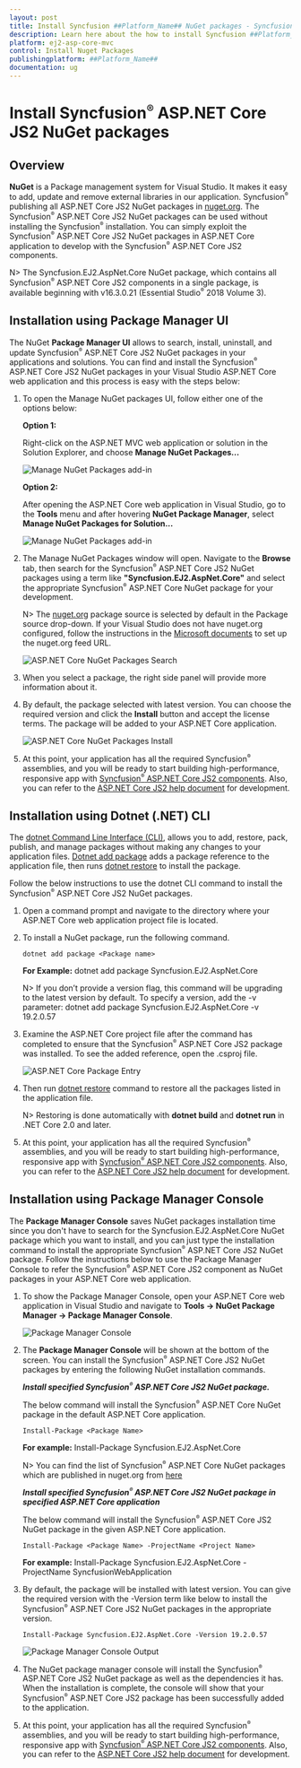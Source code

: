```yaml
---
layout: post
title: Install Syncfusion ##Platform_Name## NuGet packages - Syncfusion
description: Learn here about the how to install Syncfusion ##Platform_Name## NuGet packages from Package manager and NuGet manager.
platform: ej2-asp-core-mvc
control: Install Nuget Packages
publishingplatform: ##Platform_Name##
documentation: ug
---
```


# Install Syncfusion<sup style="font-size:70%">&reg;</sup> ASP.NET Core JS2 NuGet packages

## Overview

**NuGet** is a Package management system for Visual Studio. It makes it easy to add, update and remove external libraries in our application. Syncfusion<sup style="font-size:70%">&reg;</sup> publishing all ASP.NET Core JS2  NuGet packages in [nuget.org](https://www.nuget.org/packages?q=Tags%3A%22AspNet.Core%20EJ2%22+syncfusion). The Syncfusion<sup style="font-size:70%">&reg;</sup> ASP.NET Core JS2 NuGet packages can be used without installing the Syncfusion<sup style="font-size:70%">&reg;</sup> installation. You can simply exploit the Syncfusion<sup style="font-size:70%">&reg;</sup> ASP.NET Core JS2 NuGet packages in ASP.NET Core application to develop with the Syncfusion<sup style="font-size:70%">&reg;</sup> ASP.NET Core JS2 components.

N> The Syncfusion.EJ2.AspNet.Core NuGet package, which contains all Syncfusion<sup style="font-size:70%">&reg;</sup> ASP.NET Core JS2 components in a single package, is available beginning with v16.3.0.21 (Essential Studio<sup style="font-size:70%">&reg;</sup> 2018 Volume 3).

## Installation using Package Manager UI

The NuGet **Package Manager UI** allows to search, install, uninstall, and update Syncfusion<sup style="font-size:70%">&reg;</sup> ASP.NET Core JS2 NuGet packages in your applications and solutions. You can find and install the Syncfusion<sup style="font-size:70%">&reg;</sup> ASP.NET Core JS2 NuGet packages in your Visual Studio ASP.NET Core web application and this process is easy with the steps below:

1. To open the Manage NuGet packages UI, follow either one of the options below:

    **Option 1:**

    Right-click on the ASP.NET MVC web application or solution in the Solution Explorer, and choose **Manage NuGet Packages...**

    ![Manage NuGet Packages add-in](images/ManageNuGet.png)

    **Option 2:**

    After opening the ASP.NET Core web application in Visual Studio, go to the **Tools** menu and after hovering **NuGet Package Manager**, select **Manage NuGet Packages for Solution...**

    ![Manage NuGet Packages add-in](images/ManageNuGetOption2.png)

2. The Manage NuGet Packages window will open. Navigate to the **Browse** tab, then search for the Syncfusion<sup style="font-size:70%">&reg;</sup> ASP.NET Core JS2 NuGet packages using a term like **"Syncfusion.EJ2.AspNet.Core"** and select the appropriate Syncfusion<sup style="font-size:70%">&reg;</sup> ASP.NET Core NuGet package for your development.

    N> The [nuget.org](https://api.nuget.org/v3/index.json) package source is selected by default in the Package source drop-down. If your Visual Studio does not have nuget.org configured, follow the instructions in the [Microsoft documents](https://docs.microsoft.com/en-us/nuget/tools/package-manager-ui#package-sources) to set up the nuget.org feed URL.

    ![ASP.NET Core NuGet Packages Search](images/NuGetsearch.png)

3. When you select a package, the right side panel will provide more information about it.

4. By default, the package selected with latest version. You can choose the required version and click the **Install** button and accept the license terms. The package will be added to your ASP.NET Core application.

    ![ASP.NET Core NuGet Packages Install](images/InstallNuGet.png)

5. At this point, your application has all the required Syncfusion<sup style="font-size:70%">&reg;</sup> assemblies, and you will be ready to start building high-performance, responsive app with [Syncfusion<sup style="font-size:70%">&reg;</sup> ASP.NET Core JS2 components](https://www.syncfusion.com/aspnet-core-ui-controls). Also, you can refer to the [ASP.NET Core JS2 help document](https://ej2.syncfusion.com/aspnetcore/documentation/introduction/) for development.

## Installation using Dotnet (.NET) CLI

The [dotnet Command Line Interface (CLI)](https://docs.microsoft.com/en-us/nuget/consume-packages/install-use-packages-dotnet-cli), allows you to add, restore, pack, publish, and manage packages without making any changes to your application files. [Dotnet add package](https://docs.microsoft.com/en-us/dotnet/core/tools/dotnet-add-package?tabs=netcore2x) adds a package reference to the application file, then runs [dotnet restore](https://docs.microsoft.com/en-us/dotnet/core/tools/dotnet-restore?tabs=netcore2x) to install the package.

Follow the below instructions to use the dotnet CLI command to install the Syncfusion<sup style="font-size:70%">&reg;</sup> ASP.NET Core JS2 NuGet packages.

1. Open a command prompt and navigate to the directory where your ASP.NET Core web application project file is located.
2. To install a NuGet package, run the following command.

    ```dotnet add package <Package name>```

    **For Example:**
    dotnet add package Syncfusion.EJ2.AspNet.Core

    N> If you don’t provide a version flag, this command will be upgrading to the latest version by default. To specify a version, add the -v parameter: dotnet add package Syncfusion.EJ2.AspNet.Core -v 19.2.0.57

3. Examine the ASP.NET Core project file after the command has completed to ensure that the Syncfusion<sup style="font-size:70%">&reg;</sup> ASP.NET Core JS2 package was installed. To see the added reference, open the .csproj file.

    ![ASP.NET Core Package Entry ](images/packageentry.png)

4. Then run [dotnet restore](https://docs.microsoft.com/en-us/dotnet/core/tools/dotnet-restore?tabs=netcore2x) command to restore all the packages listed in the application file.

    N> Restoring is done automatically with **dotnet build** and **dotnet run** in .NET Core 2.0 and later.

5. At this point, your application has all the required Syncfusion<sup style="font-size:70%">&reg;</sup> assemblies, and you will be ready to start building high-performance, responsive app with [Syncfusion<sup style="font-size:70%">&reg;</sup> ASP.NET Core JS2 components](https://www.syncfusion.com/aspnet-core-ui-controls). Also, you can refer to the [ASP.NET Core JS2 help document](https://ej2.syncfusion.com/aspnetcore/documentation/introduction/) for development.

## Installation using Package Manager Console

The **Package Manager Console** saves NuGet packages installation time since you don't have to search for the Syncfusion.EJ2.AspNet.Core NuGet package which you want to install, and you can just type the installation command to install the appropriate Syncfusion<sup style="font-size:70%">&reg;</sup> ASP.NET Core JS2 NuGet package. Follow the instructions below to use the Package Manager Console to refer the Syncfusion<sup style="font-size:70%">&reg;</sup> ASP.NET Core JS2 component as NuGet packages in your ASP.NET Core web application.

1. To show the Package Manager Console, open your ASP.NET Core web application in Visual Studio and navigate to **Tools -> NuGet Package Manager -> Package Manager Console**.

    ![Package Manager Console ](images/console.png)

2. The **Package Manager Console** will be shown at the bottom of the screen. You can install the Syncfusion<sup style="font-size:70%">&reg;</sup> ASP.NET Core JS2 NuGet packages by entering the following NuGet installation commands.

    ***Install specified Syncfusion<sup style="font-size:70%">&reg;</sup> ASP.NET Core JS2 NuGet package.***

    The below command will install the Syncfusion<sup style="font-size:70%">&reg;</sup> ASP.NET Core NuGet package in the default ASP.NET Core application.

    ```Install-Package <Package Name>```

    **For example:** Install-Package Syncfusion.EJ2.AspNet.Core

    N> You can find the list of Syncfusion<sup style="font-size:70%">&reg;</sup> ASP.NET Core NuGet packages which are published in nuget.org from [here](https://www.nuget.org/packages?q=Tags%3A%22AspNet.Core%20EJ2%22+syncfusion)

    ***Install specified Syncfusion<sup style="font-size:70%">&reg;</sup> ASP.NET Core JS2 NuGet package in specified ASP.NET Core application***

    The below command will install the Syncfusion<sup style="font-size:70%">&reg;</sup> ASP.NET Core JS2 NuGet package in the given ASP.NET Core application.

    ```Install-Package <Package Name> -ProjectName <Project Name>```

    **For example:** Install-Package Syncfusion.EJ2.AspNet.Core -ProjectName SyncfusionWebApplication

3. By default, the package will be installed with latest version. You can give the required version with the -Version term like below to install the Syncfusion<sup style="font-size:70%">&reg;</sup> ASP.NET Core JS2 NuGet packages in the appropriate version.

    ```Install-Package Syncfusion.EJ2.AspNet.Core -Version 19.2.0.57```

    ![Package Manager Console Output ](images/ConsoleInstallationOutput.png)

4. The NuGet package manager console will install the Syncfusion<sup style="font-size:70%">&reg;</sup> ASP.NET Core JS2 NuGet package as well as the dependencies it has. When the installation is complete, the console will show that your Syncfusion<sup style="font-size:70%">&reg;</sup> ASP.NET Core JS2 package has been successfully added to the application.

5. At this point, your application has all the required Syncfusion<sup style="font-size:70%">&reg;</sup> assemblies, and you will be ready to start building high-performance, responsive app with [Syncfusion<sup style="font-size:70%">&reg;</sup> ASP.NET Core JS2 components](https://www.syncfusion.com/aspnet-core-ui-controls). Also, you can refer to the [ASP.NET Core JS2 help document](https://ej2.syncfusion.com/aspnetcore/documentation/introduction/) for development.